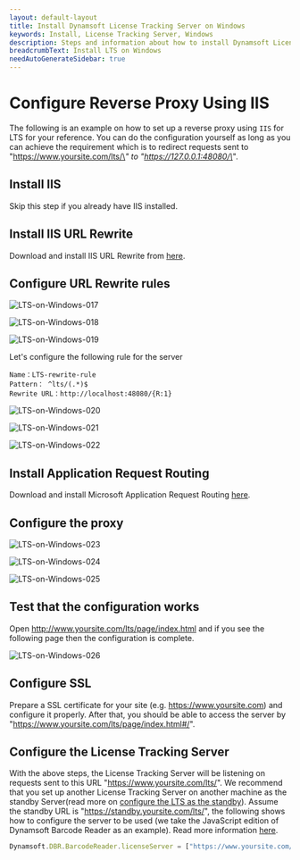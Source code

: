 ```yaml
---
layout: default-layout
title: Install Dynamsoft License Tracking Server on Windows
keywords: Install, License Tracking Server, Windows
description: Steps and information about how to install Dynamsoft License Tracking Server on Windows
breadcrumbText: Install LTS on Windows
needAutoGenerateSidebar: true
---
```


# Configure Reverse Proxy Using IIS

The following is an example on how to set up a reverse proxy using `IIS` for LTS for your reference. You can do the configuration yourself as long as you can achieve the requirement which is to redirect requests sent to "https://www.yoursite.com/lts/\*" to "https://127.0.0.1:48080/\*".

## Install IIS

Skip this step if you already have IIS installed.

## Install IIS URL Rewrite

Download and install IIS URL Rewrite from [here](https://www.iis.net/downloads/microsoft/url-rewrite).

## Configure URL Rewrite rules

![LTS-on-Windows-017]({{site.assets}}imgs/ltsonwin-017.png)

![LTS-on-Windows-018]({{site.assets}}imgs/ltsonwin-018.png)

![LTS-on-Windows-019]({{site.assets}}imgs/ltsonwin-019.png)

Let's configure the following rule for the server

``` text
Name：LTS-rewrite-rule
Pattern： ^lts/(.*)$
Rewrite URL：http://localhost:48080/{R:1}
```

![LTS-on-Windows-020]({{site.assets}}imgs/ltsonwin-020.png)

![LTS-on-Windows-021]({{site.assets}}imgs/ltsonwin-021.png)

![LTS-on-Windows-022]({{site.assets}}imgs/ltsonwin-022.png)

## Install Application Request Routing

Download and install Microsoft Application Request Routing [here](https://www.microsoft.com/en-us/download/confirmation.aspx?id=47333).

## Configure the proxy

![LTS-on-Windows-023]({{site.assets}}imgs/ltsonwin-023.png)

![LTS-on-Windows-024]({{site.assets}}imgs/ltsonwin-024.png)

![LTS-on-Windows-025]({{site.assets}}imgs/ltsonwin-025.png)

## Test that the configuration works

Open http://www.yoursite.com/lts/page/index.html and if you see the following page then the configuration is complete.

![LTS-on-Windows-026]({{site.assets}}imgs/ltsonwin-026.png)

## Configure SSL

Prepare a SSL certificate for your site (e.g. https://www.yoursite.com) and configure it properly. After that, you should be able to access the server by "https://www.yoursite.com/lts/page/index.html#/".

## Configure the License Tracking Server

With the above steps, the License Tracking Server will be listening on requests sent to this URL "https://www.yoursite.com/lts/". We recommend that you set up another License Tracking Server on another machine as the standby Server(read more on [configure the LTS as the standby]({{site.selfhosting}}manageLTS.html#configure-a-standby-lts)). Assume the standby URL is "https://standby.yoursite.com/lts/", the following shows how to configure the server to be used (we take the JavaScript edition of Dynamsoft Barcode Reader as an example). Read more information [here]({{site.common}}mechanism.html#configure-lts).

``` javascript
Dynamsoft.DBR.BarcodeReader.licenseServer = ["https://www.yoursite.com/lts/", "https://standby.yoursite.com/lts/"];
```
